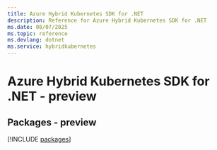 ```yaml
---
title: Azure Hybrid Kubernetes SDK for .NET
description: Reference for Azure Hybrid Kubernetes SDK for .NET
ms.date: 08/07/2025
ms.topic: reference
ms.devlang: dotnet
ms.service: hybridkubernetes
---
```

# Azure Hybrid Kubernetes SDK for .NET - preview
## Packages - preview
[!INCLUDE [packages](hybrid-kubernetes-index.md)]